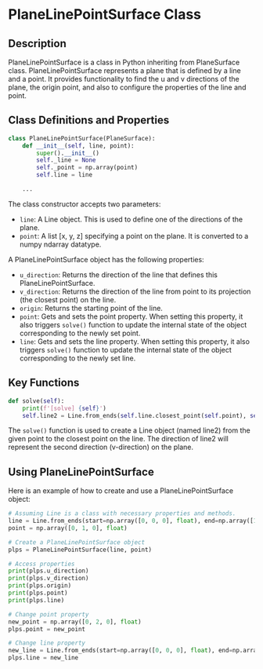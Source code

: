 # PlaneLinePointSurface Class

## Description

PlaneLinePointSurface is a class in Python inheriting from PlaneSurface class. PlaneLinePointSurface represents a plane
that is defined by a line and a point. It provides functionality to find the u and v directions of the plane, the origin
point, and also to configure the properties of the line and point.

## Class Definitions and Properties

```python
class PlaneLinePointSurface(PlaneSurface):
    def __init__(self, line, point):
        super().__init__()
        self._line = None
        self._point = np.array(point)
        self.line = line

    ...
```

The class constructor accepts two parameters:

- `line`: A Line object. This is used to define one of the directions of the plane.
- `point`: A list [x, y, z] specifying a point on the plane. It is converted to a numpy ndarray datatype.

A PlaneLinePointSurface object has the following properties:

- `u_direction`: Returns the direction of the line that defines this PlaneLinePointSurface.
- `v_direction`: Returns the direction of the line from point to its projection (the closest point) on the line.
- `origin`: Returns the starting point of the line.
- `point`: Gets and sets the point property. When setting this property, it also triggers `solve()` function to update
  the internal state of the object corresponding to the newly set point.
- `line`: Gets and sets the line property. When setting this property, it also triggers `solve()` function to update the
  internal state of the object corresponding to the newly set line.

## Key Functions

```python
def solve(self):
    print(f'[solve] {self}')
    self.line2 = Line.from_ends(self.line.closest_point(self.point), self.point)
```

The `solve()` function is used to create a Line object (named line2) from the given point to the closest point on the
line. The direction of line2 will represent the second direction (v-direction) on the plane.

## Using PlaneLinePointSurface

Here is an example of how to create and use a PlaneLinePointSurface object:

```python
# Assuming Line is a class with necessary properties and methods.
line = Line.from_ends(start=np.array([0, 0, 0], float), end=np.array([1, 0, 0], float))
point = np.array([0, 1, 0], float)

# Create a PlaneLinePointSurface object
plps = PlaneLinePointSurface(line, point)

# Access properties
print(plps.u_direction)
print(plps.v_direction)
print(plps.origin)
print(plps.point)
print(plps.line)

# Change point property
new_point = np.array([0, 2, 0], float)
plps.point = new_point

# Change line property
new_line = Line.from_ends(start=np.array([0, 0, 0], float), end=np.array([2, 0, 0], float))
plps.line = new_line
```
